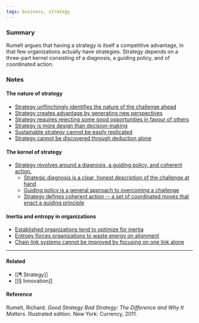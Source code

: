 ```yaml
---
tags: business, strategy
---
```


### Summary

Rumelt argues that having a strategy is itself a competitive advantage, in that few organizations actually have strategies. Strategy depends on a three-part kernel consisting of a diagnosis, a guiding policy, and of coordinated action.

### Notes

#### The nature of strategy

- [Strategy unflinchingly identifies the nature of the challenge ahead](https://publish.obsidian.md/mobydiction/notes/Strategy+unflinchingly+identifies+the+nature+of+the+challenge+ahead)
- [Strategy creates advantage by generating new perspectives](https://publish.obsidian.md/mobydiction/notes/Strategy+creates+advantage+by+generating+new+perspectives)
- [Strategy requires rejecting some good opportunities in favour of others](https://publish.obsidian.md/mobydiction/notes/Strategy+requires+rejecting+some+good+opportunities+in+favour+of+others)
- [Strategy is more design than decision-making](https://publish.obsidian.md/mobydiction/notes/Strategy+is+more+design+than+decision-making)
- [Sustainable strategy cannot be easily replicated](https://publish.obsidian.md/mobydiction/notes/Sustainable+strategy+cannot+be+easily+replicated)
- [Strategy cannot be discovered through deduction alone](https://publish.obsidian.md/mobydiction/notes/Strategy+cannot+be+discovered+through+deduction+alone)

#### The kernel of strategy

- [Strategy revolves around a diagnosis, a guiding policy, and coherent action.](https://publish.obsidian.md/mobydiction/notes/Strategy+revolves+around+a+diagnosis%2C+a+guiding+policy%2C+and+coherent+action.)
  - [Strategic diagnosis is a clear, honest description of the challenge at hand](https://publish.obsidian.md/mobydiction/notes/Strategic+diagnosis+is+a+clear%2C+honest+description+of+the+challenge+at+hand)
  - [Guiding policy is a general approach to overcoming a challenge](https://publish.obsidian.md/mobydiction/notes/Guiding+policy+is+a+general+approach+to+overcoming+a+challenge)
  - [Strategy defines coherent action -- a set of coordinated moves that enact a guiding principle](https://publish.obsidian.md/mobydiction/notes/Strategy+defines+coherent+action+--+a+set+of+coordinated+moves+that+enact+a+guiding+principle)

#### Inertia and entropy in organizations

- [Established organizations tend to optimize for inertia](https://publish.obsidian.md/mobydiction/notes/Established+organizations+tend+to+optimize+for+inertia)
- [Entropy forces organizations to waste energy on alignment](https://publish.obsidian.md/mobydiction/notes/Entropy+forces+organizations+to+waste+energy+on+alignment)
- [Chain link systems cannot be improved by focusing on one link alone](https://publish.obsidian.md/mobydiction/notes/Chain+link+systems+cannot+be+improved+by+focusing+on+one+link+alone)

---

#### Related

- [[¶ Strategy]]
- [[§ Innovation]]

#### Reference

Rumelt, Richard. _Good Strategy Bad Strategy: The Difference and Why It Matters_. Illustrated edition. New York: Currency, 2011.
